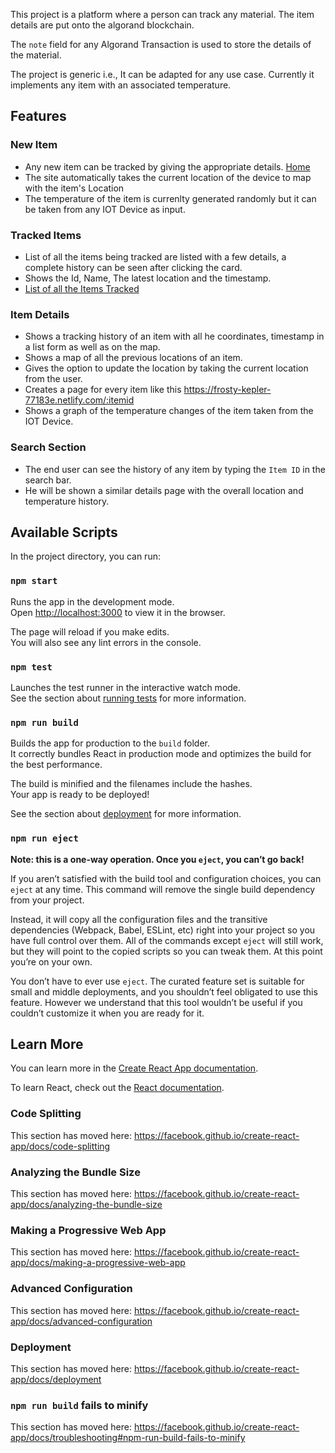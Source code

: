 This project is a platform where a person can track any material. The item details are put onto the algorand blockchain.

The `note` field for any Algorand Transaction is used to store the details of the material.

The project is generic i.e., It can be adapted for any use case. Currently it implements any item with an associated temperature.

## Features

### New Item
- Any new item can be tracked by giving the appropriate details. [Home](https://frosty-kepler-77183e.netlify.com/new-artifact)
- The site automatically takes the current location of the device to map with the item's Location
- The temperature of the item is currenlty generated randomly but it can be taken from any IOT Device as input.

### Tracked Items

- List of all the items being tracked are listed with a few details, a complete history can be seen after clicking the card.
- Shows the Id, Name, The latest location and the timestamp.
- [List of all the Items Tracked](https://frosty-kepler-77183e.netlify.com/)

### Item Details

- Shows a tracking history of an item with all he coordinates, timestamp in a list form as well as on the map.
- Shows a map of all the previous locations of an item.
- Gives the option to update the location by taking the current location from the user.
- Creates a page for every item like this https://frosty-kepler-77183e.netlify.com/:itemid
- Shows a graph of the temperature changes of the item taken from the IOT Device.

### Search Section

- The end user can see the history of any item by typing the `Item ID` in the search bar.
- He will be shown a similar details page with the overall location and temperature history.


## Available Scripts

In the project directory, you can run:

### `npm start`

Runs the app in the development mode.<br>
Open [http://localhost:3000](http://localhost:3000) to view it in the browser.

The page will reload if you make edits.<br>
You will also see any lint errors in the console.

### `npm test`

Launches the test runner in the interactive watch mode.<br>
See the section about [running tests](https://facebook.github.io/create-react-app/docs/running-tests) for more information.

### `npm run build`

Builds the app for production to the `build` folder.<br>
It correctly bundles React in production mode and optimizes the build for the best performance.

The build is minified and the filenames include the hashes.<br>
Your app is ready to be deployed!

See the section about [deployment](https://facebook.github.io/create-react-app/docs/deployment) for more information.

### `npm run eject`

**Note: this is a one-way operation. Once you `eject`, you can’t go back!**

If you aren’t satisfied with the build tool and configuration choices, you can `eject` at any time. This command will remove the single build dependency from your project.

Instead, it will copy all the configuration files and the transitive dependencies (Webpack, Babel, ESLint, etc) right into your project so you have full control over them. All of the commands except `eject` will still work, but they will point to the copied scripts so you can tweak them. At this point you’re on your own.

You don’t have to ever use `eject`. The curated feature set is suitable for small and middle deployments, and you shouldn’t feel obligated to use this feature. However we understand that this tool wouldn’t be useful if you couldn’t customize it when you are ready for it.

## Learn More

You can learn more in the [Create React App documentation](https://facebook.github.io/create-react-app/docs/getting-started).

To learn React, check out the [React documentation](https://reactjs.org/).

### Code Splitting

This section has moved here: https://facebook.github.io/create-react-app/docs/code-splitting

### Analyzing the Bundle Size

This section has moved here: https://facebook.github.io/create-react-app/docs/analyzing-the-bundle-size

### Making a Progressive Web App

This section has moved here: https://facebook.github.io/create-react-app/docs/making-a-progressive-web-app

### Advanced Configuration

This section has moved here: https://facebook.github.io/create-react-app/docs/advanced-configuration

### Deployment

This section has moved here: https://facebook.github.io/create-react-app/docs/deployment

### `npm run build` fails to minify

This section has moved here: https://facebook.github.io/create-react-app/docs/troubleshooting#npm-run-build-fails-to-minify
